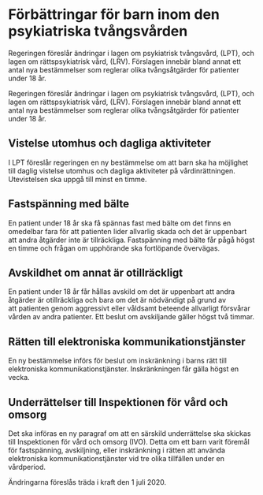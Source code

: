 # Förbättringar för barn inom den psykiatriska tvångsvården

Regeringen föreslår ändringar i lagen om psykiatrisk tvångsvård, (LPT), och lagen om rättspsykiatrisk vård, (LRV). Förslagen innebär bland annat ett antal nya bestämmelser som reglerar olika tvångsåtgärder för patienter under 18 år.

Regeringen föreslår ändringar i lagen om psykiatrisk tvångsvård, (LPT), och lagen om rättspsykiatrisk vård, (LRV). Förslagen innebär bland annat ett antal nya bestämmelser som reglerar olika tvångsåtgärder för patienter under 18 år.

## Vistelse utomhus och dagliga aktiviteter

I LPT föreslår regeringen en ny bestämmelse om att barn ska ha möjlighet till daglig vistelse utomhus och dagliga aktiviteter på vårdinrättningen. Utevistelsen ska uppgå till minst en timme.

## Fastspänning med bälte

En patient under 18 år ska få spännas fast med bälte om det finns en omedelbar fara för att patienten lider allvarlig skada och det är uppenbart att andra åtgärder inte är tillräckliga. Fastspänning med bälte får pågå högst en timme och frågan om upphörande ska fortlöpande övervägas.

## Avskildhet om annat är otillräckligt

En patient under 18 år får hållas avskild om det är uppenbart att andra åtgärder är otillräckliga och bara om det är nödvändigt på grund av att patienten genom aggressivt eller våldsamt beteende allvarligt försvårar vården av andra patienter. Ett beslut om avskiljande gäller högst två timmar.

## Rätten till elektroniska kommunikationstjänster

En ny bestämmelse införs för beslut om inskränkning i barns rätt till elektroniska kommunikationstjänster. Inskränkningen får gälla högst en vecka.

## Underrättelser till Inspektionen för vård och omsorg

Det ska införas en ny paragraf om att en särskild underrättelse ska skickas till Inspektionen för vård och omsorg (IVO). Detta om ett barn varit föremål för fastspänning, avskiljning, eller inskränkning i rätten att använda elektroniska kommunikationstjänster vid tre olika tillfällen under en vårdperiod.

Ändringarna föreslås träda i kraft den 1 juli 2020.

